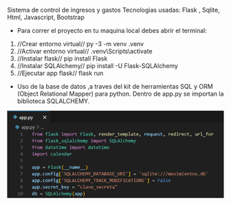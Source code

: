 Sistema de control de ingresos y gastos
Tecnologias usadas: Flask , Sqlite, Html, Javascript, Bootstrap

- Para correr el proyecto en tu maquina local debes abrir el terminal:
1. //Crear entorno virtual//           py -3 -m venv .venv 
2. //Activar entorno virtual//        .venv\Scripts\activate
3. //Instalar flask//                 pip install Flask
4. //Instalar SQLAlchemy//            pip install -U Flask-SQLAlchemy
5. //Ejecutar app flask//             flask run

- Uso de la base de datos ,a traves del kit de herramientas SQL y ORM (Object Relational Mapper) para python.
  Dentro de app.py se importan la biblioteca SQLALCHEMY.

![image alt](https://github.com/Michael-Ruminot/controlmoney/blob/f8894f89770da4fb1df4ed75ee86466deaf0be28/SQLALCHEMY.png)



